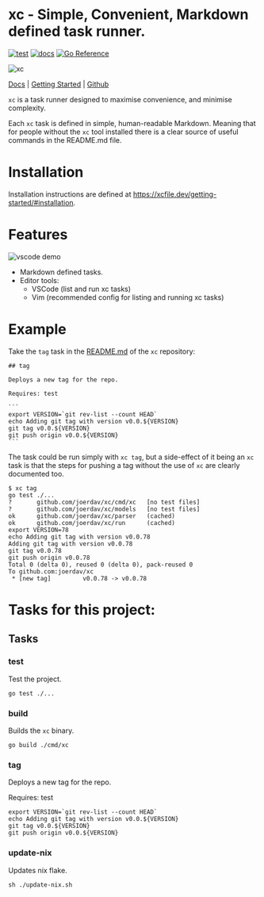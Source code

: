 # xc - Simple, Convenient, Markdown defined task runner. 


[![test](https://github.com/joerdav/xc/actions/workflows/test.yaml/badge.svg)](https://github.com/joerdav/xc/actions/workflows/test.yaml) 
[![docs](https://github.com/joerdav/xc/actions/workflows/docs.yml/badge.svg)](https://github.com/joerdav/xc/actions/workflows/docs.yml)
[![Go Reference](https://pkg.go.dev/badge/github.com/joerdav/xc.svg)](https://pkg.go.dev/github.com/joerdav/xc)

![xc](https://user-images.githubusercontent.com/19927761/156772881-10065864-ff4d-4225-ab2b-5adbbe628845.png)

[Docs](https://xcfile.dev/) | [Getting Started](https://xcfile.dev/getting-started/) | [Github](https://github.com/joerdav/xc)

`xc` is a task runner designed to maximise convenience, and minimise complexity.

Each `xc` task is defined in simple, human-readable Markdown. Meaning that for people without the `xc` tool installed there is a clear source of useful commands in the README.md file.

# Installation

Installation instructions are defined at <https://xcfile.dev/getting-started/#installation>.

# Features

![vscode demo](https://user-images.githubusercontent.com/19927761/159442194-809f7d16-3105-4e5e-ace0-ecd197625951.gif)

- Markdown defined tasks.
- Editor tools:
	- VSCode (list and run xc tasks)
	- Vim (recommended config for listing and running xc tasks)

# Example

Take the `tag` task in the [README.md](https://github.com/joerdav/xc#tag) of the `xc` repository:

````
## tag

Deploys a new tag for the repo.

Requires: test

```
export VERSION=`git rev-list --count HEAD`
echo Adding git tag with version v0.0.${VERSION}
git tag v0.0.${VERSION}
git push origin v0.0.${VERSION}
```
````

The task could be run simply with `xc tag`, but a side-effect of it being an `xc` task is that the steps for pushing a tag without the use of `xc` are clearly documented too.

```
$ xc tag
go test ./...
?       github.com/joerdav/xc/cmd/xc   [no test files]
?       github.com/joerdav/xc/models   [no test files]
ok      github.com/joerdav/xc/parser   (cached)
ok      github.com/joerdav/xc/run      (cached)
export VERSION=78
echo Adding git tag with version v0.0.78
Adding git tag with version v0.0.78
git tag v0.0.78
git push origin v0.0.78
Total 0 (delta 0), reused 0 (delta 0), pack-reused 0
To github.com:joerdav/xc
 * [new tag]         v0.0.78 -> v0.0.78
```


# Tasks for this project:

## Tasks

### test

Test the project.

```
go test ./...
```

### build

Builds the `xc` binary.

```
go build ./cmd/xc
```

### tag
Deploys a new tag for the repo.

Requires: test
```
export VERSION=`git rev-list --count HEAD`
echo Adding git tag with version v0.0.${VERSION}
git tag v0.0.${VERSION}
git push origin v0.0.${VERSION}
```

### update-nix
Updates nix flake.
```
sh ./update-nix.sh
```
